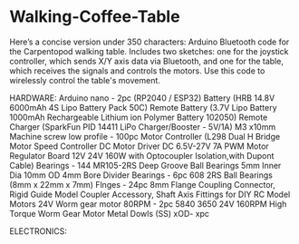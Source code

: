 # Walking-Coffee-Table
 Here’s a concise version under 350 characters:  Arduino Bluetooth code for the Carpentopod walking table. Includes two sketches: one for the joystick controller, which sends X/Y axis data via Bluetooth, and one for the table, which receives the signals and controls the motors. Use this code to wirelessly control the table's movement.

HARDWARE:
    Arduino nano - 2pc
        (RP2040 / ESP32)
    Battery 
        (HRB 14.8V 6000mAh 4S Lipo Battery Pack 50C)
    Remote Battery 
        (3.7V Lipo Battery 1000mAh Rechargeable Lithium ion Polymer Battery 102050)
    Remote Charger 
        (SparkFun PID 14411 LiPo Charger/Booster - 5V/1A)
    M3 x10mm Machine screw low profile - 100pc
    Motor Controller 
        (L298 Dual H Bridge Motor Speed Controller DC Motor Driver DC 6.5V-27V 7A PWM Motor Regulator Board 12V 24V 160W with Optocoupler Isolation,with Dupont Cable)
    Bearings - 144
        MR105-2RS Deep Groove Ball Bearings 5mm Inner Dia 10mm OD 4mm Bore 
    Divider Bearings - 6pc
        608 2RS Ball Bearings (8mm x 22mm x 7mm)
    Flnges - 24pc
        8mm Flange Coupling Connector, Rigid Guide Model Coupler Accessory, Shaft Axis Fittings for DIY RC Model Motors
    24V Worm gear motor 80RPM - 2pc
        5840 3650 24V 160RPM High Torque Worm Gear Motor
    Metal Dowls (SS) xOD- xpc

ELECTRONICS:
    